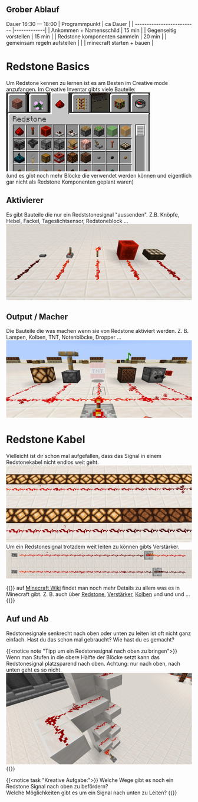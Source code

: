 ## Grober Ablauf
Dauer 16:30 — 18:00
| Programmpunkt                 |   ca Dauer  |
| --------------------------    |-------------|
| Ankommen + Namensschild       |   15 min    |
| Gegenseitig vorstellen        |   15 min    |
| Redstone komponenten sammeln  |   20 min    |
| gemeinsam regeln aufstellen   |             |
| minecraft starten + bauen     |



# Redstone Basics
Um Redstone kennen zu lernen ist es am Besten im Creative mode anzufangen.
Im Creative Inventar gibts viele Bauteile:
![Redstone Inventar Screenshot](CreativeInventoryRedstone.png)  
(und es gibt noch mehr Blöcke die verwendet werden können und eigentlich gar nicht als Redstone Komponenten geplant waren)

## Aktivierer
Es gibt Bauteile die nur ein Redststonesignal "aussenden". Z.B. Knöpfe, Hebel, Fackel, Tageslichtsensor, Redstoneblock ...
![Redstone Signal Geber](RedstoneSignalGeber.png)

## Output / Macher
Die Bauteile die was machen wenn sie von Redstone aktiviert werden. Z. B. Lampen, Kolben, TNT, Notenblöcke, Dropper ...
![Redstone Output Macher](RedstoneOutputMacher.png)

# Redstone Kabel
Vielleicht ist dir schon mal aufgefallen, dass das Signal in einem Redstonekabel nicht endlos weit geht.
![Redstone Signal Stärke nimmt ab](RedstoneSignalstaerke.png)  
Um ein Redstonesignal trotzdem weit leiten zu können gibts Verstärker.
![Redstone Verstärker im Einsatz](RedstoneVerstaerker.png)

{{<notice note>}}
auf [Minecraft Wiki](https://minecraft.fandom.com/de/wiki/Minecraft_Wiki) findet man noch mehr Details zu allem was es in Minecraft gibt. Z. B. auch über [Redstone](https://minecraft.fandom.com/de/wiki/Redstone), [Verstärker](https://minecraft.fandom.com/de/wiki/Redstone-Verst%C3%A4rker), [Kolben](https://minecraft.fandom.com/de/wiki/Kolben) und und und ...  
{{</notice>}}

## Auf und Ab
Redstonesignale senkrecht nach oben oder unten zu leiten ist oft nicht ganz einfach.
Hast du das schon mal gebraucht? Wie hast du es gemacht?

{{<notice note "Tipp um ein Redstonesignal nach oben zu bringen">}}
Wenn man Stufen in die obere Hälfte der Blöcke setzt kann das Redstonesignal platzsparend nach oben.
Achtung: nur nach oben, nach unten geht es so nicht.
![Senkrecht nach oben](RedstoneSenkrechtHoch.png)
{{</notice>}}  

{{<notice task "Kreative Aufgabe:">}}
Welche Wege gibt es noch ein Redstone Signal nach oben zu befördern?  
Welche Möglichkeiten gibt es um ein Signal nach unten zu Leiten?
{{</notice>}}